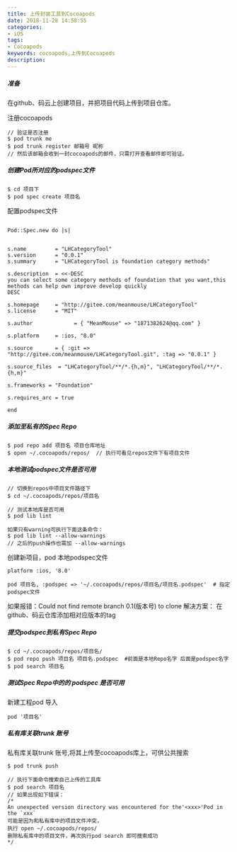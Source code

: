 ```yaml
---
title: 上传封装工具到Cocoapods
date: 2018-11-28 14:58:55
categories: 
- iOS
tags:
- Cocoapods
keywords: cocoapods,上传到Cocoapods
description:
---
```

##### 准备
在github、码云上创建项目，并把项目代码上传到项目仓库。

注册cocoapods
```
// 验证是否注册
$ pod trunk me
$ pod trunk register 邮箱号 昵称
// 然后该邮箱会收到一封cocoapods的邮件，只需打开查看邮件即可验证。
```

##### 创建Pod所对应的podspec文件
```
$ cd 项目下
$ pod spec create 项目名
```
配置podspec文件
```

Pod::Spec.new do |s|


s.name         = "LHCategoryTool"
s.version      = "0.0.1"
s.summary      = "LHCategoryTool is foundation category methods"

s.description  = <<-DESC
you can select some category methods of foundation that you want,this methods can help own improve develop quickly
DESC

s.homepage     = "http://gitee.com/meanmouse/LHCategoryTool"
s.license      = "MIT"

s.author             = { "MeanMouse" => "1871382624@qq.com" }

s.platform     = :ios, "8.0"

s.source       = { :git => "http://gitee.com/meanmouse/LHCategoryTool.git", :tag => "0.0.1" }

s.source_files  = "LHCategoryTool/**/*.{h,m}", "LHCategoryTool/**/*.{h,m}"

s.frameworks = "Foundation"

s.requires_arc = true

end
```
##### 添加至私有的Spec Repo
```
$ pod repo add 项目名 项目仓库地址
$ open ~/.cocoapods/repos/  // 执行可看见repos文件下有项目文件
```
##### 本地测试podspec文件是否可用
```
// 切换到repos中项目文件路径下
$ cd ~/.cocoapods/repos/项目名

// 测试本地库是否可用
$ pod lib lint

如果只有warning可执行下面这条命令：
$ pod lib lint --allow-warnings
// 之后的push操作也需加 --allow-warnings

```
创建新项目，pod 本地podspec文件
```
platform :ios, '8.0'

pod 项目名, :podspec => '~/.cocoapods/repos/项目名/项目名.podspec'  # 指定podspec文件

```
如果报错：Could not find remote branch 0.1(版本号) to clone
解决方案：
在github、码云仓库添加相对应版本的tag
##### 提交podspec到私有Spec Repo
```
$ cd ~/.cocoapods/repos/项目名/
$ pod repo push 项目名 项目名.podspec  #前面是本地Repo名字 后面是podspec名字
$ pod search 项目名
```
##### 测试Spec Repo中的的 podspec 是否可用
新建工程pod 导入
```
pod '项目名'
```

##### 私有库关联trunk 账号
私有库关联trunk 账号,将其上传至cocoapods库上，可供公共搜索
```
$ pod trunk push

// 执行下面命令搜索自己上传的工具库
$ pod search 项目名
// 如果出现如下错误：
/*
An unexpected version directory was encountered for the'<xxx>'Pod in the `xxx`
可能是因为和私有库中的项目文件冲突，
执行 open ~/.cocoapods/repos/
删除私有库中的项目文件，再次执行pod search 即可搜索成功
*/

```
